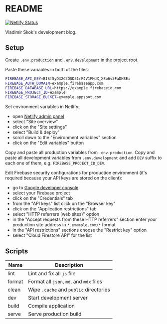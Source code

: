 # README

[![Netlify Status](https://api.netlify.com/api/v1/badges/fde8d2b7-db16-46c8-95f8-39f3ba641336/deploy-status)](https://app.netlify.com/sites/skok/deploys)

Vladimir Skok's development blog.

## Setup

Create `.env.production` and `.env.development` in the project root.

Paste these variables in both of the files:

```sh
FIREBASE_API_KEY=BISfSyD32C3OSD31rF4V1FHdX_XEo6v5FaDHSEi
FIREBASE_AUTH_DOMAIN=example.firebaseapp.com
FIREBASE_DATABASE_URL=https://example.firebaseio.com
FIREBASE_PROJECT_ID=example
FIREBASE_STORAGE_BUCKET=example.appspot.com
```

Set environment variables in Netlify:

- open [Netlify admin panel](https://app.netlify.com/)
- select "Site overview"
- click on the "Site settings"
- select "Build & deploy"
- scroll down to the "Environment variables" section
- click on the "Edit variables" button

Copy and paste all production variables from `.env.production`. Copy and paste all
development variables from `.env.development` and add `DEV` suffix to each one of
them, e.g. `FIREBASE_PROJECT_ID_DEV`.

Edit Firebase security configurations for production environment (it's required because your API keys are stored on the client):

- go to [Google developer console](https://console.developers.google.com/apis)
- select your Firebase project
- click on the "Credentials" tab
- from the "API keys" list click on the "Browser key"
- click on the "Application restrictions" tab
- select "HTTP referrers (web sites)" option
- in the "Accept requests from these HTTP referrers" section enter your production site address in `*.example.com/*` format
- in the "API restrictions" sections choose the "Restrict key" option
- select "Cloud Firestore API" for the list

## Scripts

| Name   | Description                              |
| ------ | ---------------------------------------- |
| lint   | Lint and fix all `js` file               |
| format | Format all `json`, `md`, and `mdx` files |
| clean  | Wipe `.cache` and `public` directories   |
| dev    | Start development server                 |
| build  | Compile application                      |
| serve  | Serve production build                   |
